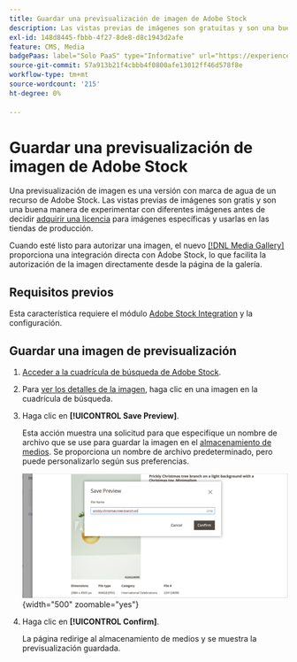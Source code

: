 ```yaml
---
title: Guardar una previsualización de imagen de Adobe Stock
description: Las vistas previas de imágenes son gratuitas y son una buena manera de experimentar con diferentes imágenes de Adobe Stock antes de decidir comprar una licencia.
exl-id: 148d8445-fbbb-4f27-8de8-d8c1943d2afe
feature: CMS, Media
badgePaas: label="Solo PaaS" type="Informative" url="https://experienceleague.adobe.com/en/docs/commerce/user-guides/product-solutions" tooltip="Se aplica solo a proyectos de Adobe Commerce en la nube (infraestructura PaaS administrada por Adobe) y a proyectos locales."
source-git-commit: 57a913b21f4cbbb4f0800afe13012ff46d578f8e
workflow-type: tm+mt
source-wordcount: '215'
ht-degree: 0%

---
```


# Guardar una previsualización de imagen de Adobe Stock

Una previsualización de imagen es una versión con marca de agua de un recurso de Adobe Stock. Las vistas previas de imágenes son gratis y son una buena manera de experimentar con diferentes imágenes antes de decidir [adquirir una licencia](./adobe-stock-license-image.md) para imágenes específicas y usarlas en las tiendas de producción.

Cuando esté listo para autorizar una imagen, el nuevo [[!DNL Media Gallery]](media-gallery.md) proporciona una integración directa con Adobe Stock, lo que facilita la autorización de la imagen directamente desde la página de la galería.

## Requisitos previos

Esta característica requiere el módulo [Adobe Stock Integration](./adobe-stock.md) y la configuración.

## Guardar una imagen de previsualización

1. [Acceder a la cuadrícula de búsqueda de Adobe Stock](./adobe-stock-manage.md#access-the-adobe-stock-search-grid).

1. Para [ver los detalles de la imagen](./adobe-stock-manage.md#view-image-details), haga clic en una imagen en la cuadrícula de búsqueda.

1. Haga clic en **[!UICONTROL Save Preview]**.

   Esta acción muestra una solicitud para que especifique un nombre de archivo que se use para guardar la imagen en el [almacenamiento de medios](./media-storage.md). Se proporciona un nombre de archivo predeterminado, pero puede personalizarlo según sus preferencias.

   ![Guardar imagen de vista previa de Adobe Stock](./assets/adobe-stock-save-preview.png){width="500" zoomable="yes"}

1. Haga clic en **[!UICONTROL Confirm]**.

   La página redirige al almacenamiento de medios y se muestra la previsualización guardada.

